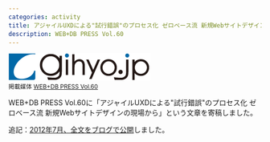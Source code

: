 ```yaml
---
categories: activity
title: アジャイルUXDによる"試行錯誤"のプロセス化 ゼロベース流 新規Webサイトデザインの現場から
description: WEB+DB PRESS Vol.60
---
```


![](/images/activity/2013-01-01-smart-devices/gihyojp_logo.png)  
<small>掲載媒体 [WEB+DB PRESS Vol.60](http://gihyo.jp/magazine/wdpress/archive/2011/vol60)</small>

WEB+DB PRESS Vol.60に「アジャイルUXDによる"試行錯誤"のプロセス化 ゼロベース流 新規Webサイトデザインの現場から」という文章を寄稿しました。

追記：[2012年7月、全文をブログで公開](/activity/2012/07/09/agile-development.html)しました。
